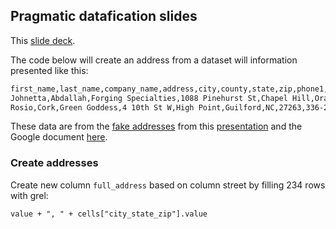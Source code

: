 ## Pragmatic datafication slides 

This [slide deck](https://dsvil.johnlittle.info/#1).

The code below will create an address from a dataset will information presented like this:

```bash
first_name,last_name,company_name,address,city,county,state,zip,phone1,phone2,email,web
Johnetta,Abdallah,Forging Specialties,1088 Pinehurst St,Chapel Hill,Orange,NC,27514,919-225-9345,919-715-3791,johnetta_abdallah@aol.com,http://www.forgingspecialties.com
Rosio,Cork,Green Goddess,4 10th St W,High Point,Guilford,NC,27263,336-243-5659,336-497-4407,rosio.cork@gmail.com,http://www.greengoddess.com
```

These data are from the [fake addresses](https://raw.githubusercontent.com/libjohn/openrefine/master/data/sample-us-address-data.csv) from this [presentation](https://dsvil.johnlittle.info/api_50.html#p16) and the Google document [here](https://docs.google.com/document/d/1ZiHC1v595tf2NAhv4vVdRYy-Ro78Bc37Y0gs1TfGBco/edit).


### Create addresses

Create new column `full_address` based on column street by filling 234 rows with grel:

```GREL
value + ", " + cells["city_state_zip"].value
```

